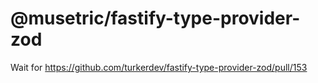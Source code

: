 # @musetric/fastify-type-provider-zod

Wait for https://github.com/turkerdev/fastify-type-provider-zod/pull/153

